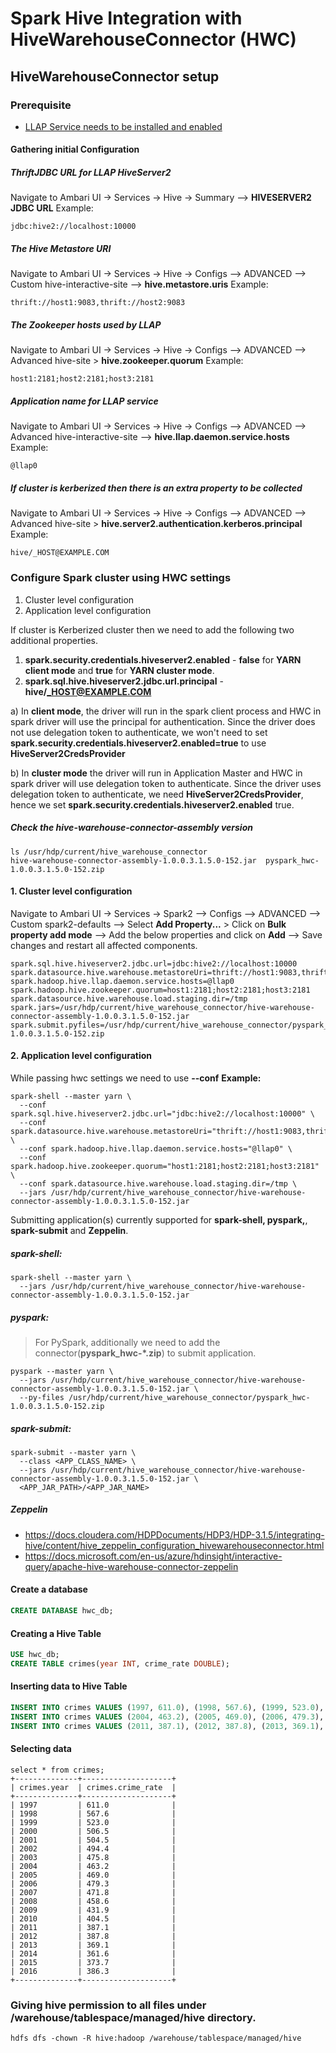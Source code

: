 # Spark Hive Integration with HiveWarehouseConnector (HWC) 

## HiveWarehouseConnector setup

### Prerequisite
* [LLAP Service needs to be installed and enabled](https://github.com/rangareddy/spark_hive_hwc_integration/blob/main/LLAP_Setup.md)

#### Gathering initial Configuration
##### ThriftJDBC URL for LLAP HiveServer2
Navigate to Ambari UI -> Services -> Hive -> Summary --> **HIVESERVER2 JDBC URL** 
Example:
```
jdbc:hive2://localhost:10000
```
##### The Hive Metastore URI
Navigate to Ambari UI -> Services -> Hive -> Configs --> ADVANCED --> Custom hive-interactive-site --> **hive.metastore.uris**
Example:
```
thrift://host1:9083,thrift://host2:9083
```
##### The Zookeeper hosts used by LLAP
Navigate to Ambari UI -> Services -> Hive -> Configs --> ADVANCED --> Advanced hive-site > **hive.zookeeper.quorum**
Example:
```
host1:2181;host2:2181;host3:2181
```
##### Application name for LLAP service
Navigate to Ambari UI -> Services -> Hive -> Configs --> ADVANCED --> Advanced hive-interactive-site --> **hive.llap.daemon.service.hosts**
Example:
```
@llap0
```
##### If cluster is kerberized then there is an extra property to be collected
Navigate to Ambari UI -> Services -> Hive -> Configs --> ADVANCED --> Advanced hive-site > **hive.server2.authentication.kerberos.principal**
Example:
```
hive/_HOST@EXAMPLE.COM
```

### Configure Spark cluster using HWC settings
1. Cluster level configuration
2. Application level configuration

If cluster is Kerberized cluster then we need to add the following two additional properties.

1. **spark.security.credentials.hiveserver2.enabled** - **false** for **YARN client mode** and **true** for **YARN cluster mode**.
2. **spark.sql.hive.hiveserver2.jdbc.url.principal** - **hive/_HOST@EXAMPLE.COM**

a) In **client mode**, the driver will run in the spark client process and HWC in spark driver will use the principal for authentication. Since the driver does not use delegation token to authenticate, we won't need to set **spark.security.credentials.hiveserver2.enabled=true** to use **HiveServer2CredsProvider** 

b) In **cluster mode** the driver will run in Application Master and HWC in spark driver will use delegation token to authenticate. Since the driver uses delegation token to authenticate, we need **HiveServer2CredsProvider**, hence we set **spark.security.credentials.hiveserver2.enabled** true.

##### Check the hive-warehouse-connector-assembly version
```shell
ls /usr/hdp/current/hive_warehouse_connector
hive-warehouse-connector-assembly-1.0.0.3.1.5.0-152.jar  pyspark_hwc-1.0.0.3.1.5.0-152.zip
```

#### 1. Cluster level configuration
Navigate to Ambari UI -> Services -> Spark2 --> Configs --> ADVANCED --> Custom spark2-defaults --> Select **Add Property...** > Click on **Bulk property add mode** --> Add the below properties and click on **Add** --> Save changes and restart all affected components.

```properties
spark.sql.hive.hiveserver2.jdbc.url=jdbc:hive2://localhost:10000
spark.datasource.hive.warehouse.metastoreUri=thrift://host1:9083,thrift://host2:9083
spark.hadoop.hive.llap.daemon.service.hosts=@llap0
spark.hadoop.hive.zookeeper.quorum=host1:2181;host2:2181;host3:2181
spark.datasource.hive.warehouse.load.staging.dir=/tmp
spark.jars=/usr/hdp/current/hive_warehouse_connector/hive-warehouse-connector-assembly-1.0.0.3.1.5.0-152.jar
spark.submit.pyfiles=/usr/hdp/current/hive_warehouse_connector/pyspark_hwc-1.0.0.3.1.5.0-152.zip
```

#### 2. Application level configuration

While passing hwc settings we need to use **--conf**
**Example:**

```shell
spark-shell --master yarn \
  --conf spark.sql.hive.hiveserver2.jdbc.url="jdbc:hive2://localhost:10000" \
  --conf spark.datasource.hive.warehouse.metastoreUri="thrift://host1:9083,thrift://host2:9083" \
  --conf spark.hadoop.hive.llap.daemon.service.hosts="@llap0" \
  --conf spark.hadoop.hive.zookeeper.quorum="host1:2181;host2:2181;host3:2181" \
  --conf spark.datasource.hive.warehouse.load.staging.dir=/tmp \
  --jars /usr/hdp/current/hive_warehouse_connector/hive-warehouse-connector-assembly-1.0.0.3.1.5.0-152.jar
```

Submitting application(s) currently supported for **spark-shell, pyspark,**, **spark-submit** and **Zeppelin**.

##### spark-shell:
```shell
spark-shell --master yarn \
  --jars /usr/hdp/current/hive_warehouse_connector/hive-warehouse-connector-assembly-1.0.0.3.1.5.0-152.jar
```

##### pyspark:
> For PySpark, additionally we need to add the connector(**pyspark_hwc-*.zip**) to submit application.

```shell  
pyspark --master yarn \
  --jars /usr/hdp/current/hive_warehouse_connector/hive-warehouse-connector-assembly-1.0.0.3.1.5.0-152.jar \
  --py-files /usr/hdp/current/hive_warehouse_connector/pyspark_hwc-1.0.0.3.1.5.0-152.zip
```

##### spark-submit:
```shell
spark-submit --master yarn \
  --class <APP_CLASS_NAME> \
  --jars /usr/hdp/current/hive_warehouse_connector/hive-warehouse-connector-assembly-1.0.0.3.1.5.0-152.jar \
  <APP_JAR_PATH>/<APP_JAR_NAME>
```

##### Zeppelin 
* https://docs.cloudera.com/HDPDocuments/HDP3/HDP-3.1.5/integrating-hive/content/hive_zeppelin_configuration_hivewarehouseconnector.html
* https://docs.microsoft.com/en-us/azure/hdinsight/interactive-query/apache-hive-warehouse-connector-zeppelin

#### Create a database 
```sql
CREATE DATABASE hwc_db;
```

#### Creating a Hive Table
```sql
USE hwc_db;
CREATE TABLE crimes(year INT, crime_rate DOUBLE);
```

#### Inserting data to Hive Table
```sql
INSERT INTO crimes VALUES (1997, 611.0), (1998, 567.6), (1999, 523.0), (2000, 506.5), (2001, 504.5), (2002, 494.4), (2003, 475.8);
INSERT INTO crimes VALUES (2004, 463.2), (2005, 469.0), (2006, 479.3), (2007, 471.8), (2008, 458.6), (2009, 431.9), (2010, 404.5);
INSERT INTO crimes VALUES (2011, 387.1), (2012, 387.8), (2013, 369.1), (2014, 361.6), (2015, 373.7), (2016, 386.3);
```

#### Selecting data
```
select * from crimes;
+--------------+--------------------+
| crimes.year  | crimes.crime_rate  |
+--------------+--------------------+
| 1997         | 611.0              |
| 1998         | 567.6              |
| 1999         | 523.0              |
| 2000         | 506.5              |
| 2001         | 504.5              |
| 2002         | 494.4              |
| 2003         | 475.8              |
| 2004         | 463.2              |
| 2005         | 469.0              |
| 2006         | 479.3              |
| 2007         | 471.8              |
| 2008         | 458.6              |
| 2009         | 431.9              |
| 2010         | 404.5              |
| 2011         | 387.1              |
| 2012         | 387.8              |
| 2013         | 369.1              |
| 2014         | 361.6              |
| 2015         | 373.7              |
| 2016         | 386.3              |
+--------------+--------------------+
```

### Giving hive permission to all files under /warehouse/tablespace/managed/hive directory.
```shell
hdfs dfs -chown -R hive:hadoop /warehouse/tablespace/managed/hive
```

